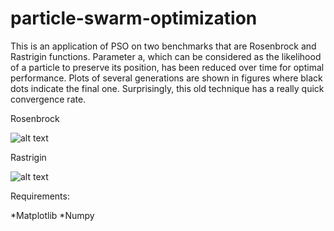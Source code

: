# particle-swarm-optimization

This is an application of PSO on two benchmarks that are Rosenbrock and Rastrigin functions. Parameter a, which can be considered as the likelihood of a particle to preserve its position, has been reduced over time for optimal performance. Plots of several generations are shown in figures where black dots indicate the final one. Surprisingly, this old technique has a really quick convergence rate.

Rosenbrock

![alt text](https://i.ibb.co/YN77txC/rosenbrock.jpg)

Rastrigin

![alt text](https://i.ibb.co/VHDg396/rastrigin.jpg)

Requirements:

  *Matplotlib
  *Numpy
